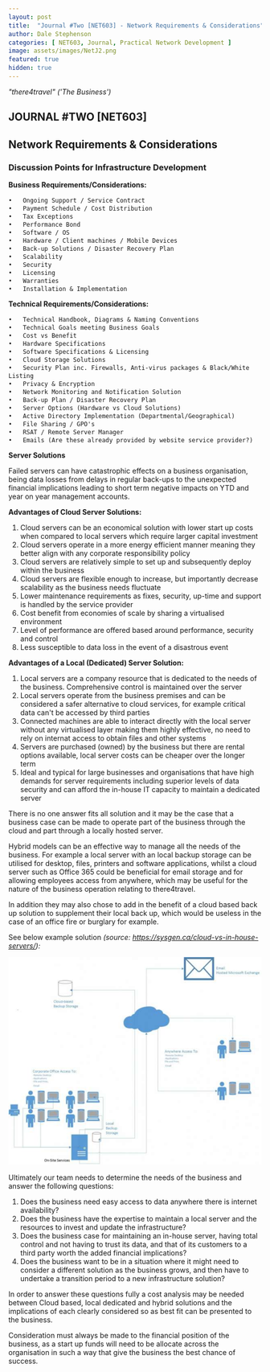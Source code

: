 ```yaml
---
layout: post
title:  "Journal #Two [NET603] - Network Requirements & Considerations"
author: Dale Stephenson
categories: [ NET603, Journal, Practical Network Development ]
image: assets/images/NetJ2.png
featured: true
hidden: true
---
```

<i>"there4travel" ('The Business')</i>

<h2>JOURNAL #TWO [NET603]</h2>

<h2>Network Requirements & Considerations</h2>

<h3>Discussion Points for Infrastructure Development</h3>

<b>Business Requirements/Considerations:</b>

	•	Ongoing Support / Service Contract
	•	Payment Schedule / Cost Distribution 
	•	Tax Exceptions  
	•	Performance Bond 
	•	Software / OS 
	•	Hardware / Client machines / Mobile Devices
	•	Back-up Solutions / Disaster Recovery Plan
	•	Scalability  
	•	Security
	•	Licensing 
	•	Warranties
	•	Installation & Implementation 

<b>Technical Requirements/Considerations:</b>

	•	Technical Handbook, Diagrams & Naming Conventions
	•	Technical Goals meeting Business Goals
	•	Cost vs Benefit
	•	Hardware Specifications
	•	Software Specifications & Licensing 
	•	Cloud Storage Solutions
	•	Security Plan inc. Firewalls, Anti-virus packages & Black/White Listing
	•	Privacy & Encryption 
	•	Network Monitoring and Notification Solution
	•	Back-up Plan / Disaster Recovery Plan
	•	Server Options (Hardware vs Cloud Solutions)
	•	Active Directory Implementation (Departmental/Geographical) 
	•	File Sharing / GPO's
	•	RSAT / Remote Server Manager
	•	Emails (Are these already provided by website service provider?)

<b>Server Solutions</b>

Failed servers can have catastrophic effects on a business organisation, being data losses from delays in regular back-ups to the unexpected financial implications leading to short term negative impacts on YTD and year on year management accounts. 

<b>Advantages of Cloud Server Solutions:</b>

1. Cloud servers can be an economical solution with lower start up costs when compared to local servers which require larger capital investment
2. Cloud servers operate in a more energy efficient manner meaning they better align with any corporate responsibility policy
3. Cloud servers are relatively simple to set up and subsequently deploy within the business
4. Cloud servers are flexible enough to increase, but importantly decrease scalability as the business needs fluctuate 
5. Lower maintenance requirements as fixes, security, up-time and support is handled by the service provider 
6. Cost benefit from economies of scale by sharing a virtualised environment 
7. Level of performance are offered based around performance, security and control  
8. Less susceptible to data loss in the event of a disastrous event

<b>Advantages of a Local (Dedicated) Server Solution:</b>

1. Local servers are a company resource that is dedicated to the needs of the business. Comprehensive control is maintained over the server
2. Local servers operate from the business premises and can be considered a safer alternative to cloud services, for example critical data can't be accessed by third parties 
3. Connected machines are able to interact directly with the local server without any virtualised layer making them highly effective, no need to rely on internat access to obtain files and other systems
4. Servers are purchased (owned) by the business but there are rental options available, local server costs can be cheaper over the longer term
5. Ideal and typical for large businesses and organisations that have high demands for server requirements including superior levels of data security and can afford the in-house IT capacity to maintain a dedicated server 

There is no one answer fits all solution and it may be the case that a business case can be made to operate part of the business through the cloud and part through a locally hosted server. 

Hybrid models can be an effective way to manage all the needs of the business. For example a local server with an local backup storage can be utilised for desktop, files, printers and software applications, whilst a cloud server such as Office 365 could be beneficial for email storage and for allowing employees access from anywhere, which may be useful for the nature of the business operation relating to there4travel.

In addition they may also chose to add in the benefit of a cloud based back up solution to supplement their local back up, which would be useless in the case of an office fire or burglary for example. 

See below example solution <i>(source: https://sysgen.ca/cloud-vs-in-house-servers/):</i>

<img src="/assets/images/NetJ2-a.jpg" alt="Logical Diagram"><br>

Ultimately our team needs to determine the needs of the business and answer the following questions:

1. Does the business need easy access to data anywhere there is internet availability?
2. Does the business have the expertise to maintain a local server and the resources to invest and update the infrastructure?
3. Does the business case for maintaining an in-house server, having total control and not having to trust its data, and that of its customers to a third party worth the added financial implications?
4. Does the business want to be in a situation where it might need to consider a different solution as the business grows, and then have to undertake a transition period to a new infrastructure solution?

In order to answer these questions fully a cost analysis may be needed between Cloud based, local dedicated and hybrid solutions and the implications of each clearly considered so as best fit can be presented to the business.

Consideration must always be made to the financial position of the business, as a start up funds will need to be allocate across the organisation in such a way that give the business the best chance of success.  
